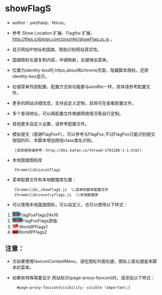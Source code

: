 showFlagS
============
 - author：ywzhaiqi、feiruo。
 - 参考 Show Location 扩展、Flagfox 扩展、http://files.cnblogs.com/ziyunfei/showFlag.uc.js 。
 - 显示网站IP地址和国旗，帮助识别网站真实性。
 - 国旗图标左键复制内容，中键刷新，右键弹出菜单。
 - 位置为identity-box时,https,about和chrome页面，隐藏脚本图标，还原identity-box显示。
 - 右键菜单外部配置，配置方式和功能都与anoBtn一样，具体请参考配置文件。
 - 更多的网站详细信息，支持自定义定制，具体可在查看配置文件。
 - 多个查询地址，可以再配置文件根据网络情况等自行定制。
 - 其他更多自定义设置，请参考配置文件。
 - 模拟提交（感谢FlagFox!!），可以参考与FlagFox,不过FlagFox只能识别提交按钮的ID，本脚本增加按钮class类名识别。

 		(具体使用请参考：http://bbs.kafan.cn/thread-1701286-1-1.html)
 - 本地国旗图标库

 		Chrome\lib\LocalFlags 	
 - 菜单配置文件和本地数据库位置：

		Chrome\lib\_showFlagS.js  \\菜单和脚本配置文件
		Chrome\lib\countryflags.js  \\本地数据库
 - 可以使用本地国旗图标，可以自定义，也可以使用以下样式：
1. ![](FlagFoxFlags24x16.png)FlagFoxFlags24x16 
2. ![](FlagFoxFlags原版.png)FlagFoxFlags原版
3. ![](WorldIPFlags1.png)WorldIPFlags1 
4. ![](WorldIPFlags2.png)WorldIPFlags2 
    
注意：
--------------

- 文如果使用faviconContextMenu，请在图标外面右键，图标上面右键是本脚本的菜单。
- 如果有特殊需要显示 网站标识(page-proxy-favicon)的，请添加以下样式：

		#page-proxy-favicon{visibility: visible !important;}
